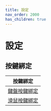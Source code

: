```yaml
---
title: 設定
nav_order: 2000
has_children: true
---
```



# 設定


## 按鍵綁定

| 按鍵綁定 |
| --- |
| [鍵盤按鍵綁定](https://samwhelp.github.io/note-about-fedora-kde-plasma/read/config/keybind.html) |
| [滑鼠按鍵綁定](https://samwhelp.github.io/note-about-fedora-kde-plasma/read/config/mousebind.html) |
